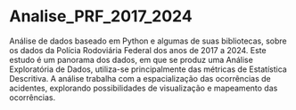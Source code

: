 # Analise_PRF_2017_2024
 Análise de dados baseado em Python e algumas de suas bibliotecas, sobre os dados da Polícia Rodoviária Federal dos anos de 2017 a 2024. Este estudo é um panorama dos dados, em que se produz uma Análise Exploratória de Dados, utiliza-se principalmente das métricas de Estatística Descritiva. A análise trabalha com a espacialização das ocorrências de acidentes, explorando possibilidades de visualização e mapeamento das ocorrências.
